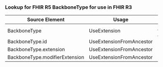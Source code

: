 ### Lookup for FHIR R5 BackboneType for use in FHIR R3

| Source Element | Usage | Target |
| -------------- | ----- | ------ |
| BackboneType | UseExtension | http://hl7.org/fhir/5.0/StructureDefinition/extension-BackboneType |
| BackboneType.id | UseExtensionFromAncestor | - |
| BackboneType.extension | UseExtensionFromAncestor | - |
| BackboneType.modifierExtension | UseExtensionFromAncestor | - |

